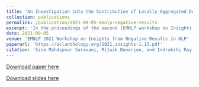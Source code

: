 ```yaml
---
title: "An Investigation into the Contribution of Locally Aggregated Descriptors to Figurative Language Identification"
collection: publications
permalink: /publication/2021-08-05-emnlp-negative-results
excerpt: 'In the proceedings of the second [EMNLP workshop on Insights from Negative Results in NLP, 2021](https://insights-workshop.github.io/).'
date: 2021-09-05
venue: 'EMNLP 2021 Workshop on Insights from Negative Results in NLP'
paperurl: 'https://aclanthology.org/2021.insights-1.15.pdf'
citation: 'Sina Mahdipour Saravani, Ritwik Banerjee, and Indrakshi Ray. (2021). &quot;An Investigation into the Contribution of Locally Aggregated Descriptors to Figurative Language Identification.&quot; In <i>Proceeding of the Second Workshop on Insights from Negative Results in NLP (EMNLP 2021 Workshop)</i>.'
---
```

<!-- This paper is about the number 1. The number 2 is left for future work. -->
<!--Paper [EMNLP 2021 Workshop on Insights from Negative Results in NLP](https://insights-workshop.github.io/). -->
[Download paper here](https://aclanthology.org/2021.insights-1.15.pdf)

[Download slides here](https://sinamps.github.io/files/slides_nextvlad_for_nlp.pptx)
<!-- Recommended citation: Your Name, You. (2009). "Paper Title Number 1." <i>Journal 1</i>. 1(1). -->
